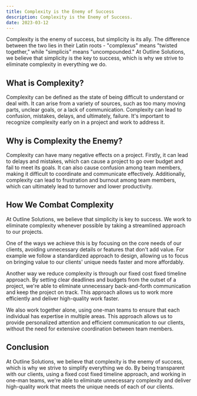 ```yaml
---
title: Complexity is the Enemy of Success
description: Complexity is the Enemy of Success.
date: 2023-03-12
---
```


Complexity is the enemy of success, but simplicity is its ally. The difference between the two lies in their Latin roots - "complexus" means "twisted together," while "simplicis" means "uncompounded." At Outline Solutions, we believe that simplicity is the key to success, which is why we strive to eliminate complexity in everything we do.

## What is Complexity?

Complexity can be defined as the state of being difficult to understand or deal with. It can arise from a variety of sources, such as too many moving parts, unclear goals, or a lack of communication. Complexity can lead to confusion, mistakes, delays, and ultimately, failure. It's important to recognize complexity early on in a project and work to address it.

## Why is Complexity the Enemy?

Complexity can have many negative effects on a project. Firstly, it can lead to delays and mistakes, which can cause a project to go over budget and fail to meet its goals. It can also cause confusion among team members, making it difficult to coordinate and communicate effectively. Additionally, complexity can lead to frustration and burnout among team members, which can ultimately lead to turnover and lower productivity.

## How We Combat Complexity

At Outline Solutions, we believe that simplicity is key to success. We work to eliminate complexity whenever possible by taking a streamlined approach to our projects.

One of the ways we achieve this is by focusing on the core needs of our clients, avoiding unnecessary details or features that don't add value. For example we follow a standardized approach to design, allowing us to focus on bringing value to our clients' unique needs faster and more affordably.

Another way we reduce complexity is through our fixed cost fixed timeline approach. By setting clear deadlines and budgets from the outset of a project, we're able to eliminate unnecessary back-and-forth communication and keep the project on track. This approach allows us to work more efficiently and deliver high-quality work faster.

We also work together alone, using one-man teams to ensure that each individual has expertise in multiple areas. This approach allows us to provide personalized attention and efficient communication to our clients, without the need for extensive coordination between team members.

## Conclusion

At Outline Solutions, we believe that complexity is the enemy of success, which is why we strive to simplify everything we do. By being transparent with our clients, using a fixed cost fixed timeline approach, and working in one-man teams, we're able to eliminate unnecessary complexity and deliver high-quality work that meets the unique needs of each of our clients.
